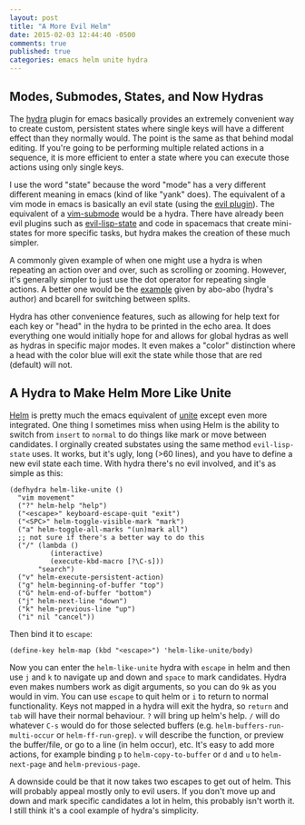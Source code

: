 ```yaml
---
layout: post
title: "A More Evil Helm"
date: 2015-02-03 12:44:40 -0500
comments: true
published: true
categories: emacs helm unite hydra
---
```


## Modes, Submodes, States, and Now Hydras
The [hydra](https://github.com/abo-abo/hydra) plugin for emacs basically provides an extremely convenient way to create custom, persistent states where single keys will have a different effect than they normally would. The point is the same as that behind modal editing. If you're going to be performing multiple related actions in a sequence, it is more efficient to enter a state where you can execute those actions using only single keys.

I use the word "state" because the word "mode" has a very different different meaning in emacs (kind of like "yank" does). The equivalent of a vim mode in emacs is basically an evil state (using the [evil plugin](https://gitorious.org/evil/pages/Home)). The equivalent of a [vim-submode](http://www.vim.org/scripts/script.php?script_id=2467) would be a hydra. There have already been evil plugins such as [evil-lisp-state](https://github.com/syl20bnr/evil-lisp-state) and code in spacemacs that create mini-states for more specific tasks, but hydra makes the creation of these much simpler.

A commonly given example of when one might use a hydra is when repeating an action over and over, such as scrolling or zooming. However, it's generally simpler to just use the dot operator for repeating single actions. A better one would be the [example](http://oremacs.com/2015/02/03/one-hydra-two-hydra/) given by abo-abo (hydra's author) and bcarell for switching between splits.

Hydra has other convenience features, such as allowing for help text for each key or "head" in the hydra to be printed in the echo area. It does everything one would initially hope for and allows for global hydras as well as hydras in specific major modes. It even makes a "color" distinction where a head with the color blue will exit the state while those that are red (default) will not.

## A Hydra to Make Helm More Like Unite
[Helm](https://github.com/emacs-helm/helm) is pretty much the emacs equivalent of [unite](https://github.com/Shougo/unite.vim) except even more integrated. One thing I sometimes miss when using Helm is the ability to switch from `insert` to `normal` to do things like mark or move between candidates. I orginally created substates using the same method `evil-lisp-state` uses. It works, but it's ugly, long (>60 lines), and you have to define a new evil state each time. With hydra there's no evil involved, and it's as simple as this:

```
(defhydra helm-like-unite ()
  "vim movement"
  ("?" helm-help "help")
  ("<escape>" keyboard-escape-quit "exit")
  ("<SPC>" helm-toggle-visible-mark "mark")
  ("a" helm-toggle-all-marks "(un)mark all")
  ;; not sure if there's a better way to do this
  ("/" (lambda ()
          (interactive)
          (execute-kbd-macro [?\C-s]))
       "search")
  ("v" helm-execute-persistent-action)
  ("g" helm-beginning-of-buffer "top")
  ("G" helm-end-of-buffer "bottom")
  ("j" helm-next-line "down")
  ("k" helm-previous-line "up")
  ("i" nil "cancel"))
```

Then bind it to `escape`:

```
(define-key helm-map (kbd "<escape>") 'helm-like-unite/body)
```

Now you can enter the `helm-like-unite` hydra with `escape` in helm and then use `j` and `k` to navigate up and down and `space` to mark candidates. Hydra even makes numbers work as digit arguments, so you can do `9k` as you would in vim. You can use `escape` to quit helm or `i` to return to normal functionality. Keys not mapped in a hydra will exit the hydra, so `return` and `tab` will have their normal behaviour. `?` will bring up helm's help. `/` will do whatever `C-s` would do for those selected buffers (e.g. `helm-buffers-run-multi-occur` or `helm-ff-run-grep`). `v` will describe the function, or preview the buffer/file, or go to a line (in helm occur), etc. It's easy to add more actions, for example binding `p` to `helm-copy-to-buffer` or `d` and `u` to `helm-next-page` and `helm-previous-page`.

A downside could be that it now takes two escapes to get out of helm. This will probably appeal mostly only to evil users. If you don't move up and down and mark specific candidates a lot in helm, this probably isn't worth it. I still think it's a cool example of hydra's simplicity.
